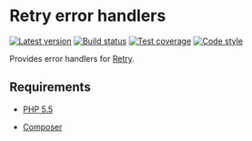 Retry error handlers
====================

[![Latest version][Version image]][Releases]
[![Build status][Build image]][Build]
[![Test coverage][Coverage image]][Coverage]
[![Code style][Style image]][Style]

Provides error handlers for [Retry][Retry].

Requirements
------------

- [PHP 5.5](http://php.net/)
- [Composer](https://getcomposer.org/)


  [Releases]: https://github.com/ScriptFUSION/Retry-error-handlers/releases
  [Version image]: https://poser.pugx.org/scriptfusion/retry-error-handlers/v/stable "Latest version"
  [Build]: http://travis-ci.org/ScriptFUSION/Retry-error-handlers
  [Build image]: https://travis-ci.org/ScriptFUSION/Retry-error-handlers.svg "Build status"
  [Coverage]: https://coveralls.io/github/ScriptFUSION/Retry-Error-Handlers
  [Coverage image]: https://coveralls.io/repos/ScriptFUSION/Retry-Error-Handlers/badge.svg "Test coverage"
  [Style]: https://styleci.io/repos/63633635
  [Style image]: https://styleci.io/repos/63633635/shield?style=flat "Code style"
  [Retry]: https://github.com/ScriptFUSION/Retry 
